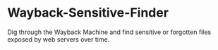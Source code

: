 # Wayback-Sensitive-Finder
Dig through the Wayback Machine and find sensitive or forgotten files exposed by web servers over time.
